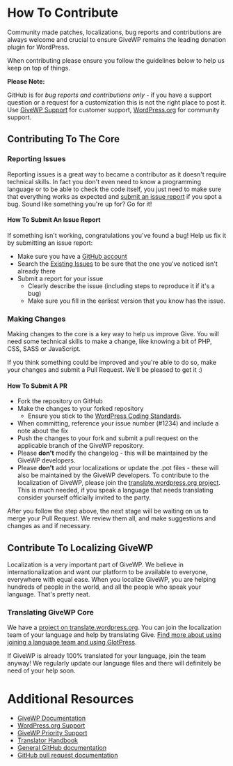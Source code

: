 # How To Contribute

Community made patches, localizations, bug reports and contributions are always welcome and crucial to ensure GiveWP remains the leading donation plugin for WordPress.

When contributing please ensure you follow the guidelines below to help us keep on top of things.

__Please Note:__

GitHub is for _bug reports and contributions only_ - if you have a support question or a request for a customization this is not the right place to post it. Use [GiveWP Support](https://givewp.com/support/) for customer support, [WordPress.org](https://wordpress.org/support/plugin/give) for community support.

## Contributing To The Core

### Reporting Issues

Reporting issues is a great way to became a contributor as it doesn't require technical skills. In fact you don't even need to know a programming language or to be able to check the code itself, you just need to make sure that everything works as expected and [submit an issue report](https://github.com/impress-org/give/issues/new) if you spot a bug. Sound like something you're up for? Go for it!

#### How To Submit An Issue Report

If something isn't working, congratulations you've found a bug! Help us fix it by submitting an issue report:

* Make sure you have a [GitHub account](https://github.com/signup/free)
* Search the [Existing Issues](https://github.com/impress-org/give/issues) to be sure that the one you've noticed isn't already there
* Submit a report for your issue
  * Clearly describe the issue (including steps to reproduce it if it's a bug)
  * Make sure you fill in the earliest version that you know has the issue.

### Making Changes

Making changes to the core is a key way to help us improve Give. You will need some technical skills to make a change, like knowing a bit of PHP, CSS, SASS or JavaScript.

If you think something could be improved and you're able to do so, make your changes and submit a Pull Request. We'll be pleased to get it :)

#### How To Submit A PR

* Fork the repository on GitHub
* Make the changes to your forked repository
  * Ensure you stick to the [WordPress Coding Standards](https://make.wordpress.org/core/handbook/coding-standards/php/).
* When committing, reference your issue number (#1234) and include a note about the fix
* Push the changes to your fork and submit a pull request on the applicable branch of the GiveWP repository. 
* Please **don't** modify the changelog - this will be maintained by the GiveWP developers.
* Please **don't** add your localizations or update the .pot files - these will also be maintained by the GiveWP developers. To contribute to the localization of GiveWP, please join the [translate.wordpress.org project](https://translate.wordpress.org/projects/wp-plugins/give). This is much needed, if you speak a language that needs translating consider yourself officially invited to the party.

After you follow the step above, the next stage will be waiting on us to merge your Pull Request. We review them all, and make suggestions and changes as and if necessary.

## Contribute To Localizing GiveWP

Localization is a very important part of GiveWP. We believe in internationalization and want our platform to be available to everyone, everywhere with equal ease. When you localize GiveWP, you are helping hundreds of people in the world, and all the people who speak your language. That's pretty neat.

### Translating GiveWP Core

We have a [project on translate.wordpress.org](https://translate.wordpress.org/projects/wp-plugins/Give). You can join the localization team of your language and help by translating Give. [Find more about using joining a language team and using GlotPress](https://make.wordpress.org/polyglots/handbook/tools/glotpress-translate-wordpress-org/).

If GiveWP is already 100% translated for your language, join the team anyway! We regularly update our language files and there will definitely be need of your help soon.

# Additional Resources

* [GiveWP Documentation](https://givewp.com/documentation/)
* [WordPress.org Support](https://wordpress.org/support/plugin/give/)
* [GiveWP Priority Support](https://givewp.com/support/)
* [Translator Handbook](https://make.wordpress.org/polyglots/handbook/)
* [General GitHub documentation](https://help.github.com/)
* [GitHub pull request documentation](https://help.github.com/send-pull-requests/)
